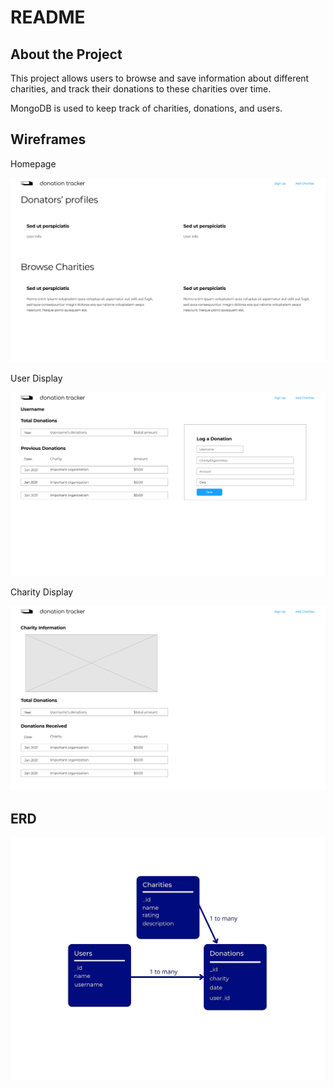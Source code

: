 # README

## About the Project

This project allows users to browse and save information about different charities, and track their donations to these charities over time. 

MongoDB is used to keep track of charities, donations, and users. 

## Wireframes

Homepage 

![Untitled](README%204990589046fd45c6bc6274b9f8f49a05/Untitled.png)

User Display

![Untitled](README%204990589046fd45c6bc6274b9f8f49a05/Untitled%201.png)

Charity Display

![Untitled](README%204990589046fd45c6bc6274b9f8f49a05/Untitled%202.png)

## ERD

![Untitled](README%204990589046fd45c6bc6274b9f8f49a05/Untitled%203.png)